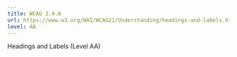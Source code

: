 ```yaml
---
title: WCAG 2.4.6
url: https://www.w3.org/WAI/WCAG21/Understanding/headings-and-labels.html
level: AA
---
```

Headings and Labels (Level AA)
